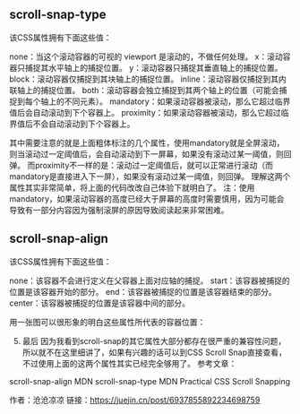 ## scroll-snap-type
该CSS属性拥有下面这些值：

none：当这个滚动容器的可视的 viewport 是滚动的，不做任何处理。
x：滚动容器只捕捉其水平轴上的捕捉位置。
y：滚动容器只捕捉其垂直轴上的捕捉位置。
block：滚动容器仅捕捉到其块轴上的捕捉位置。
inline：滚动容器仅捕捉到其内联轴上的捕捉位置。
both：滚动容器会独立捕捉到其两个轴上的位置（可能会捕捉到每个轴上的不同元素）。
mandatory：如果滚动容器被滚动，那么它超过临界值后会自动滚动到下个容器上。
proximity：如果滚动容器被滚动，那么它超过临界值后不会自动滚动到下个容器上。

其中需要注意的就是上面粗体标注的几个属性，使用mandatory就是全屏滚动，则当滚动过一定阈值后，会自动滚动到下一屏幕，如果没有滚动过某一阈值，则回弹。
而proximity不一样的是：滚动过一定阈值后，就可以正常进行滚动（而mandatory是直接进入下一屏），如果没有滚动过某一阈值，则回弹。
理解这两个属性其实非常简单，将上面的代码改改自己体验下就明白了。
注：使用mandatory，如果滚动容器的高度已经大于屏幕的高度时需要慎用，因为可能会导致有一部分内容因为强制滚屏的原因导致阅读起来非常困难。


## scroll-snap-align
该CSS属性拥有下面这些值：

none：该容器不会进行定义在父容器上面对应轴的捕捉。
start：该容器被捕捉的位置是该容器开始的部分。
end：该容器被捕捉的位置是该容器结束的部分。
center：该容器被捕捉的位置是该容器中间的部分。

用一张图可以很形象的明白这些属性所代表的容器位置：

5. 最后
因为我看到scroll-snap的其它属性大部分都存在很严重的兼容性问题，所以就不在这里细讲了，如果有兴趣的话可以到CSS Scroll Snap直接查看，不过使用上面的这两个属性其实已经完全够用了。
参考文章：

scroll-snap-align MDN
scroll-snap-type MDN
Practical CSS Scroll Snapping

作者：沧沧凉凉
链接：https://juejin.cn/post/6937855892234698759
